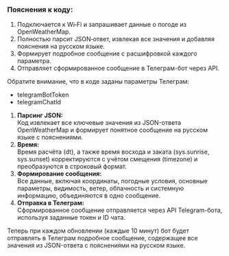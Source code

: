 ### Пояснения к коду:

1. Подключается к Wi‑Fi и запрашивает данные о погоде из OpenWeatherMap.
2. Полностью парсит JSON‑ответ, извлекая все значения и добавляя пояснения на русском языке.
3. Формирует подробное сообщение с расшифровкой каждого параметра.
4. Отправляет сформированное сообщение в Телеграм-бот через API.

Обратите внимание, что в коде заданы параметры Телеграм:
- telegramBotToken
- telegramChatId

1. **Парсинг JSON:**  
   Код извлекает все ключевые значения из JSON-ответа OpenWeatherMap и формирует понятное сообщение на русском языке с пояснениями.
2. **Время:**  
   Время расчёта (dt), а также время восхода и заката (sys.sunrise, sys.sunset) корректируются с учётом смещения (timezone) и преобразуются в строковый формат.
3. **Формирование сообщения:**  
   Все данные, включая координаты, погодные условия, основные параметры, видимость, ветер, облачность и системную информацию, объединяются в одно сообщение.
4. **Отправка в Телеграм:**  
   Сформированное сообщение отправляется через API Telegram-бота, используя заданные токен и ID чата.

Теперь при каждом обновлении (каждые 10 минут) бот будет отправлять в Телеграм подробное сообщение, содержащее все значения из JSON-ответа с пояснениями на русском языке.


